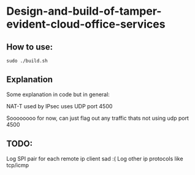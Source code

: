 # Design-and-build-of-tamper-evident-cloud-office-services

## How to use:
```
sudo ./build.sh
```


## Explanation
Some explanation in code but in general:

NAT-T used by IPsec uses UDP port 4500

Soooooooo for now, can just flag out any traffic thats not using udp port 4500 


## TODO:
Log SPI pair for each remote ip client sad :(
Log other ip protocols like tcp/icmp